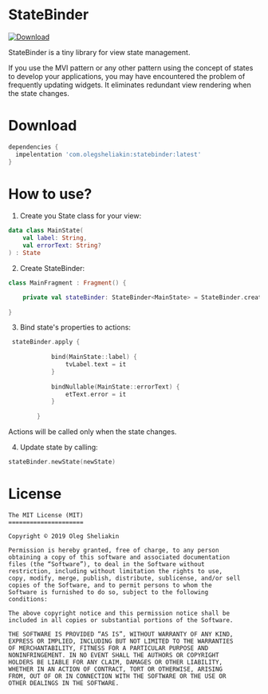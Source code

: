 # StateBinder

[ ![Download](https://api.bintray.com/packages/olegsheliakin/maven/statebinder/images/download.svg) ](https://bintray.com/olegsheliakin/maven/statebinder/_latestVersion)

StateBinder is a tiny library for view state management. 

If you use the MVI pattern or any other pattern using the concept of states to develop your applications, you may have encountered the problem of frequently updating widgets. It eliminates redundant view rendering when the state changes.

# Download
~~~ groovy
dependencies {
  impelentation 'com.olegsheliakin:statebinder:latest'
}
~~~

# How to use?

1. Create you State class for your view:

~~~ kotlin
data class MainState(
    val label: String,
    val errorText: String?
) : State
~~~

2. Create StateBinder:

~~~ kotlin
class MainFragment : Fragment() {

    private val stateBinder: StateBinder<MainState> = StateBinder.create()
   
}
~~~

3. Bind state's properties to actions:

~~~ kotlin
 stateBinder.apply {
 
            bind(MainState::label) {
                tvLabel.text = it
            }
            
            bindNullable(MainState::errorText) {
                etText.error = it
            }
            
        }
~~~

  Actions will be called only when the state changes.

4. Update state by calling:

~~~ kotlin
stateBinder.newState(newState)
~~~

# License
```
The MIT License (MIT)
=====================

Copyright © 2019 Oleg Sheliakin

Permission is hereby granted, free of charge, to any person
obtaining a copy of this software and associated documentation
files (the “Software”), to deal in the Software without
restriction, including without limitation the rights to use,
copy, modify, merge, publish, distribute, sublicense, and/or sell
copies of the Software, and to permit persons to whom the
Software is furnished to do so, subject to the following
conditions:

The above copyright notice and this permission notice shall be
included in all copies or substantial portions of the Software.

THE SOFTWARE IS PROVIDED “AS IS”, WITHOUT WARRANTY OF ANY KIND,
EXPRESS OR IMPLIED, INCLUDING BUT NOT LIMITED TO THE WARRANTIES
OF MERCHANTABILITY, FITNESS FOR A PARTICULAR PURPOSE AND
NONINFRINGEMENT. IN NO EVENT SHALL THE AUTHORS OR COPYRIGHT
HOLDERS BE LIABLE FOR ANY CLAIM, DAMAGES OR OTHER LIABILITY,
WHETHER IN AN ACTION OF CONTRACT, TORT OR OTHERWISE, ARISING
FROM, OUT OF OR IN CONNECTION WITH THE SOFTWARE OR THE USE OR
OTHER DEALINGS IN THE SOFTWARE.
```


